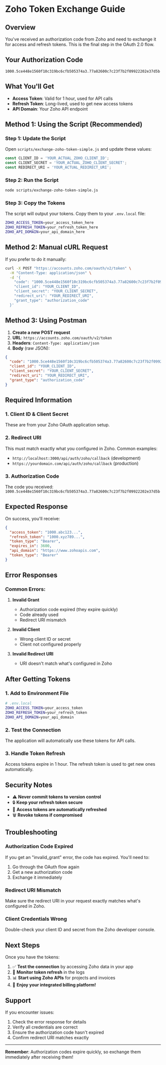 # Zoho Token Exchange Guide

## Overview
You've received an authorization code from Zoho and need to exchange it for access and refresh tokens. This is the final step in the OAuth 2.0 flow.

## Your Authorization Code
```
1000.5ce448e1560f10c319bc6cfb505374a3.77a82600c7c23f7b2f09922202e37d5b
```

## What You'll Get
- **Access Token**: Valid for 1 hour, used for API calls
- **Refresh Token**: Long-lived, used to get new access tokens
- **API Domain**: Your Zoho API endpoint

## Method 1: Using the Script (Recommended)

### Step 1: Update the Script
Open `scripts/exchange-zoho-token-simple.js` and update these values:

```javascript
const CLIENT_ID = 'YOUR_ACTUAL_ZOHO_CLIENT_ID';
const CLIENT_SECRET = 'YOUR_ACTUAL_ZOHO_CLIENT_SECRET';
const REDIRECT_URI = 'YOUR_ACTUAL_REDIRECT_URI';
```

### Step 2: Run the Script
```bash
node scripts/exchange-zoho-token-simple.js
```

### Step 3: Copy the Tokens
The script will output your tokens. Copy them to your `.env.local` file:

```bash
ZOHO_ACCESS_TOKEN=your_access_token_here
ZOHO_REFRESH_TOKEN=your_refresh_token_here
ZOHO_API_DOMAIN=your_api_domain_here
```

## Method 2: Manual cURL Request

If you prefer to do it manually:

```bash
curl -X POST "https://accounts.zoho.com/oauth/v2/token" \
  -H "Content-Type: application/json" \
  -d '{
    "code": "1000.5ce448e1560f10c319bc6cfb505374a3.77a82600c7c23f7b2f09922202e37d5b",
    "client_id": "YOUR_CLIENT_ID",
    "client_secret": "YOUR_CLIENT_SECRET",
    "redirect_uri": "YOUR_REDIRECT_URI",
    "grant_type": "authorization_code"
  }'
```

## Method 3: Using Postman

1. **Create a new POST request**
2. **URL**: `https://accounts.zoho.com/oauth/v2/token`
3. **Headers**: `Content-Type: application/json`
4. **Body** (raw JSON):
```json
{
  "code": "1000.5ce448e1560f10c319bc6cfb505374a3.77a82600c7c23f7b2f09922202e37d5b",
  "client_id": "YOUR_CLIENT_ID",
  "client_secret": "YOUR_CLIENT_SECRET",
  "redirect_uri": "YOUR_REDIRECT_URI",
  "grant_type": "authorization_code"
}
```

## Required Information

### 1. Client ID & Client Secret
These are from your Zoho OAuth application setup.

### 2. Redirect URI
This must match exactly what you configured in Zoho. Common examples:
- `http://localhost:3000/api/auth/zoho/callback` (development)
- `https://yourdomain.com/api/auth/zoho/callback` (production)

### 3. Authorization Code
The code you received: `1000.5ce448e1560f10c319bc6cfb505374a3.77a82600c7c23f7b2f09922202e37d5b`

## Expected Response

On success, you'll receive:

```json
{
  "access_token": "1000.abc123...",
  "refresh_token": "1000.xyz789...",
  "token_type": "Bearer",
  "expires_in": 3600,
  "api_domain": "https://www.zohoapis.com",
  "token_type": "Bearer"
}
```

## Error Responses

### Common Errors:

1. **Invalid Grant**
   - Authorization code expired (they expire quickly)
   - Code already used
   - Redirect URI mismatch

2. **Invalid Client**
   - Wrong client ID or secret
   - Client not configured properly

3. **Invalid Redirect URI**
   - URI doesn't match what's configured in Zoho

## After Getting Tokens

### 1. Add to Environment File
```bash
# .env.local
ZOHO_ACCESS_TOKEN=your_access_token
ZOHO_REFRESH_TOKEN=your_refresh_token
ZOHO_API_DOMAIN=your_api_domain
```

### 2. Test the Connection
The application will automatically use these tokens for API calls.

### 3. Handle Token Refresh
Access tokens expire in 1 hour. The refresh token is used to get new ones automatically.

## Security Notes

- ⚠️ **Never commit tokens to version control**
- 🔒 **Keep your refresh token secure**
- 🔄 **Access tokens are automatically refreshed**
- 🗑️ **Revoke tokens if compromised**

## Troubleshooting

### Authorization Code Expired
If you get an "invalid_grant" error, the code has expired. You'll need to:
1. Go through the OAuth flow again
2. Get a new authorization code
3. Exchange it immediately

### Redirect URI Mismatch
Make sure the redirect URI in your request exactly matches what's configured in Zoho.

### Client Credentials Wrong
Double-check your client ID and secret from the Zoho developer console.

## Next Steps

Once you have the tokens:

1. ✅ **Test the connection** by accessing Zoho data in your app
2. 🔄 **Monitor token refresh** in the logs
3. 📊 **Start using Zoho APIs** for projects and invoices
4. 🚀 **Enjoy your integrated billing platform!**

## Support

If you encounter issues:
1. Check the error response for details
2. Verify all credentials are correct
3. Ensure the authorization code hasn't expired
4. Confirm redirect URI matches exactly

---

**Remember**: Authorization codes expire quickly, so exchange them immediately after receiving them!
